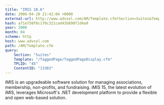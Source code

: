 ```yaml
---
title: "IMIS 10.6"
date: 2006-04-20 21:42:04 +0000
external-url: http://www.advsol.com/AM/Template.cfm?Section=Suites&Template=/TaggedPage/TaggedPageDisplay.cfm&TPLID=45&ContentID=13383
hash: a71e750f8c170c321cad43b89071d4a9
year: 2006
month: 04
scheme: http
host: www.advsol.com
path: /AM/Template.cfm
query:
    Section: "Suites"
    Template: "/TaggedPage/TaggedPageDisplay.cfm"
    TPLID: "45"
    ContentID: "13383"
---
```


iMIS is an upgradeable software solution for managing associations, membership, non-profits, and fundraising. iMIS 15, the latest evolution of iMIS, leverages Microsoft's .NET development platform to provide a flexible and open web-based solution.

